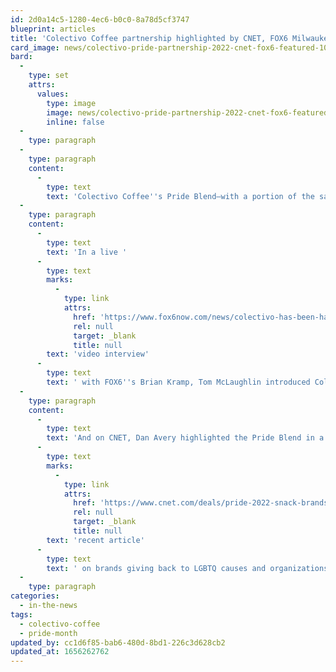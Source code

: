 ```yaml
---
id: 2d0a14c5-1280-4ec6-b0c0-8a78d5cf3747
blueprint: articles
title: 'Colectivo Coffee partnership highlighted by CNET, FOX6 Milwaukee'
card_image: news/colectivo-pride-partnership-2022-cnet-fox6-featured-1090x681.jpg
bard:
  -
    type: set
    attrs:
      values:
        type: image
        image: news/colectivo-pride-partnership-2022-cnet-fox6-featured-1090x681.jpg
        inline: false
  -
    type: paragraph
  -
    type: paragraph
    content:
      -
        type: text
        text: 'Colectivo Coffee''s Pride Blend—with a portion of the sales benefiting the work of the Institute—was recently featured by FOX6 Milwaukee and CNET''s Dan Avery. '
  -
    type: paragraph
    content:
      -
        type: text
        text: 'In a live '
      -
        type: text
        marks:
          -
            type: link
            attrs:
              href: 'https://www.fox6now.com/news/colectivo-has-been-hand-roasting-coffee-nearly-30-years'
              rel: null
              target: _blank
              title: null
        text: 'video interview'
      -
        type: text
        text: ' with FOX6''s Brian Kramp, Tom McLaughlin introduced Colectivo''s special Pride Month menu, including the special-edition blend. For every one-pound bag of the Pride Blend, they''ve pledged $1 to Midwest Institute for Sexuality and Gender Diversity.'
  -
    type: paragraph
    content:
      -
        type: text
        text: 'And on CNET, Dan Avery highlighted the Pride Blend in a '
      -
        type: text
        marks:
          -
            type: link
            attrs:
              href: 'https://www.cnet.com/deals/pride-2022-snack-brands-giving-back-to-lgbt-causes/'
              rel: null
              target: _blank
              title: null
        text: 'recent article'
      -
        type: text
        text: ' on brands giving back to LGBTQ causes and organizations. '
  -
    type: paragraph
categories:
  - in-the-news
tags:
  - colectivo-coffee
  - pride-month
updated_by: cc1d6f85-bab6-480d-8bd1-226c3d628cb2
updated_at: 1656262762
---
```

